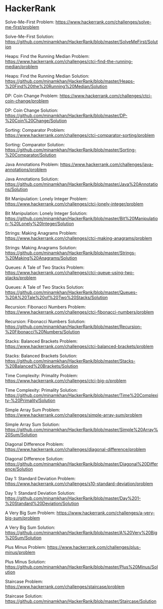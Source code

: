 # HackerRank
Solve-Me-First Problem: https://www.hackerrank.com/challenges/solve-me-first/problem

Solve-Me-First Solution: https://github.com/minamkhan/HackerRank/blob/master/SolveMeFirst/Solution

Heaps: Find the Running Median Problem: https://www.hackerrank.com/challenges/ctci-find-the-running-median/problem

Heaps: Find the Running Median Solution: https://github.com/minamkhan/HackerRank/blob/master/Heaps-%20Find%20the%20Running%20Median/Solution

DP: Coin Change Problem: https://www.hackerrank.com/challenges/ctci-coin-change/problem

DP: Coin Change Solution: https://github.com/minamkhan/HackerRank/blob/master/DP-%20Coin%20Change/Solution

Sorting: Comparator Problem: https://www.hackerrank.com/challenges/ctci-comparator-sorting/problem

Sorting: Comparator Solution: https://github.com/minamkhan/HackerRank/blob/master/Sorting-%20Comparator/Solution

Java Annotations Problem: https://www.hackerrank.com/challenges/java-annotations/problem

Java Annotations Solution: https://github.com/minamkhan/HackerRank/blob/master/Java%20Annotations/Solution

Bit Manipulation: Lonely Integer Problem: https://www.hackerrank.com/challenges/ctci-lonely-integer/problem

Bit Manipulation: Lonely Integer Solution: https://github.com/minamkhan/HackerRank/blob/master/Bit%20Manipulation-%20Lonely%20Integer/Solution

Strings: Making Anagrams Problem: https://www.hackerrank.com/challenges/ctci-making-anagrams/problem

Strings: Making Anagrams Solution: https://github.com/minamkhan/HackerRank/blob/master/Strings-%20Making%20Anagrams/Solution

Queues: A Tale of Two Stacks Problem: https://www.hackerrank.com/challenges/ctci-queue-using-two-stacks/problem

Queues: A Tale of Two Stacks Solution: https://github.com/minamkhan/HackerRank/blob/master/Queues-%20A%20Tale%20of%20Two%20Stacks/Solution

Recursion: Fibonacci Numbers Problem: https://www.hackerrank.com/challenges/ctci-fibonacci-numbers/problem

Recursion: Fibonacci Numbers Solution: https://github.com/minamkhan/HackerRank/blob/master/Recursion-%20Fibonacci%20Numbers/Solution

Stacks: Balanced Brackets Problem: https://www.hackerrank.com/challenges/ctci-balanced-brackets/problem

Stacks: Balanced Brackets Solution: https://github.com/minamkhan/HackerRank/blob/master/Stacks-%20Balanced%20Brackets/Solution

Time Complexity: Primality Problem: https://www.hackerrank.com/challenges/ctci-big-o/problem

Time Complexity: Primality Solution: https://github.com/minamkhan/HackerRank/blob/master/Time%20Complexity-%20Primality/Solution

Simple Array Sum Problem: https://www.hackerrank.com/challenges/simple-array-sum/problem

Simple Array Sum Solution: https://github.com/minamkhan/HackerRank/blob/master/Simple%20Array%20Sum/Solution

Diagonal Difference Problem: https://www.hackerrank.com/challenges/diagonal-difference/problem

Diagonal Difference Solution: https://github.com/minamkhan/HackerRank/blob/master/Diagonal%20Difference/Solution

Day 1: Standard Deviation Problem: https://www.hackerrank.com/challenges/s10-standard-deviation/problem

Day 1: Standard Deviation Solution: https://github.com/minamkhan/HackerRank/blob/master/Day%201-%20Standard%20Deviation/Solution

A Very Big Sum Problem: https://www.hackerrank.com/challenges/a-very-big-sum/problem

A Very Big Sum Solution: https://github.com/minamkhan/HackerRank/blob/master/A%20Very%20Big%20Sum/Solution

Plus Minus Problem: https://www.hackerrank.com/challenges/plus-minus/problem

Plus Minus Solution: https://github.com/minamkhan/HackerRank/blob/master/Plus%20Minus/Solution

Staircase Problem: https://www.hackerrank.com/challenges/staircase/problem

Staircase Solution: https://github.com/minamkhan/HackerRank/blob/master/Staircase/Solution

